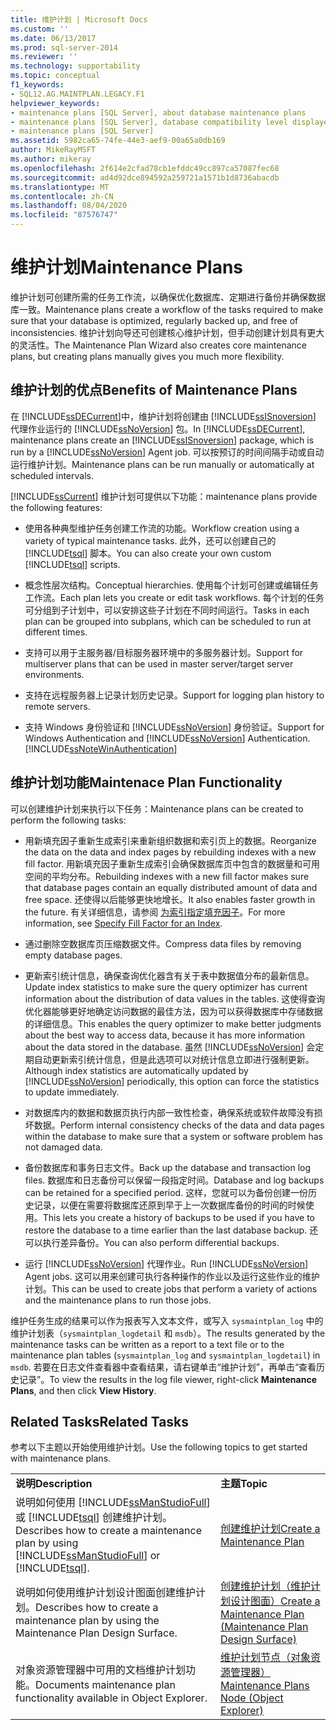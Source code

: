 ```yaml
---
title: 维护计划 | Microsoft Docs
ms.custom: ''
ms.date: 06/13/2017
ms.prod: sql-server-2014
ms.reviewer: ''
ms.technology: supportability
ms.topic: conceptual
f1_keywords:
- SQL12.AG.MAINTPLAN.LEGACY.F1
helpviewer_keywords:
- maintenance plans [SQL Server], about database maintenance plans
- maintenance plans [SQL Server], database compatibility level displayed in designer
- maintenance plans [SQL Server]
ms.assetid: 5982ca65-74fe-44e3-aef9-00a65a0db169
author: MikeRayMSFT
ms.author: mikeray
ms.openlocfilehash: 2f614e2cfad78cb1efddc49cc897ca57087fec68
ms.sourcegitcommit: ad4d92dce894592a259721a1571b1d8736abacdb
ms.translationtype: MT
ms.contentlocale: zh-CN
ms.lasthandoff: 08/04/2020
ms.locfileid: "87576747"
---
```

# <a name="maintenance-plans"></a><span data-ttu-id="3e8d7-102">维护计划</span><span class="sxs-lookup"><span data-stu-id="3e8d7-102">Maintenance Plans</span></span>
  <span data-ttu-id="3e8d7-103">维护计划可创建所需的任务工作流，以确保优化数据库、定期进行备份并确保数据库一致。</span><span class="sxs-lookup"><span data-stu-id="3e8d7-103">Maintenance plans create a workflow of the tasks required to make sure that your database is optimized, regularly backed up, and free of inconsistencies.</span></span> <span data-ttu-id="3e8d7-104">维护计划向导还可创建核心维护计划，但手动创建计划具有更大的灵活性。</span><span class="sxs-lookup"><span data-stu-id="3e8d7-104">The Maintenance Plan Wizard also creates core maintenance plans, but creating plans manually gives you much more flexibility.</span></span>  
  
## <a name="benefits-of-maintenance-plans"></a><span data-ttu-id="3e8d7-105">维护计划的优点</span><span class="sxs-lookup"><span data-stu-id="3e8d7-105">Benefits of Maintenance Plans</span></span>  
 <span data-ttu-id="3e8d7-106">在 [!INCLUDE[ssDECurrent](../../includes/ssdecurrent-md.md)]中，维护计划将创建由 [!INCLUDE[ssISnoversion](../../includes/ssisnoversion-md.md)] 代理作业运行的 [!INCLUDE[ssNoVersion](../../includes/ssnoversion-md.md)] 包。</span><span class="sxs-lookup"><span data-stu-id="3e8d7-106">In [!INCLUDE[ssDECurrent](../../includes/ssdecurrent-md.md)], maintenance plans create an [!INCLUDE[ssISnoversion](../../includes/ssisnoversion-md.md)] package, which is run by a [!INCLUDE[ssNoVersion](../../includes/ssnoversion-md.md)] Agent job.</span></span> <span data-ttu-id="3e8d7-107">可以按预订的时间间隔手动或自动运行维护计划。</span><span class="sxs-lookup"><span data-stu-id="3e8d7-107">Maintenance plans can be run manually or automatically at scheduled intervals.</span></span>  
  
 [!INCLUDE[ssCurrent](../../includes/sscurrent-md.md)] <span data-ttu-id="3e8d7-108">维护计划可提供以下功能：</span><span class="sxs-lookup"><span data-stu-id="3e8d7-108">maintenance plans provide the following features:</span></span>  
  
-   <span data-ttu-id="3e8d7-109">使用各种典型维护任务创建工作流的功能。</span><span class="sxs-lookup"><span data-stu-id="3e8d7-109">Workflow creation using a variety of typical maintenance tasks.</span></span> <span data-ttu-id="3e8d7-110">此外，还可以创建自己的 [!INCLUDE[tsql](../../includes/tsql-md.md)] 脚本。</span><span class="sxs-lookup"><span data-stu-id="3e8d7-110">You can also create your own custom [!INCLUDE[tsql](../../includes/tsql-md.md)] scripts.</span></span>  
  
-   <span data-ttu-id="3e8d7-111">概念性层次结构。</span><span class="sxs-lookup"><span data-stu-id="3e8d7-111">Conceptual hierarchies.</span></span> <span data-ttu-id="3e8d7-112">使用每个计划可创建或编辑任务工作流。</span><span class="sxs-lookup"><span data-stu-id="3e8d7-112">Each plan lets you create or edit task workflows.</span></span> <span data-ttu-id="3e8d7-113">每个计划的任务可分组到子计划中，可以安排这些子计划在不同时间运行。</span><span class="sxs-lookup"><span data-stu-id="3e8d7-113">Tasks in each plan can be grouped into subplans, which can be scheduled to run at different times.</span></span>  
  
-   <span data-ttu-id="3e8d7-114">支持可以用于主服务器/目标服务器环境中的多服务器计划。</span><span class="sxs-lookup"><span data-stu-id="3e8d7-114">Support for multiserver plans that can be used in master server/target server environments.</span></span>  
  
-   <span data-ttu-id="3e8d7-115">支持在远程服务器上记录计划历史记录。</span><span class="sxs-lookup"><span data-stu-id="3e8d7-115">Support for logging plan history to remote servers.</span></span>  
  
-   <span data-ttu-id="3e8d7-116">支持 Windows 身份验证和 [!INCLUDE[ssNoVersion](../../includes/ssnoversion-md.md)] 身份验证。</span><span class="sxs-lookup"><span data-stu-id="3e8d7-116">Support for Windows Authentication and [!INCLUDE[ssNoVersion](../../includes/ssnoversion-md.md)] Authentication.</span></span> [!INCLUDE[ssNoteWinAuthentication](../../includes/ssnotewinauthentication-md.md)]  
  
## <a name="maintenace-plan-functionality"></a><span data-ttu-id="3e8d7-117">维护计划功能</span><span class="sxs-lookup"><span data-stu-id="3e8d7-117">Maintenace Plan Functionality</span></span>  
 <span data-ttu-id="3e8d7-118">可以创建维护计划来执行以下任务：</span><span class="sxs-lookup"><span data-stu-id="3e8d7-118">Maintenance plans can be created to perform the following tasks:</span></span>  
  
-   <span data-ttu-id="3e8d7-119">用新填充因子重新生成索引来重新组织数据和索引页上的数据。</span><span class="sxs-lookup"><span data-stu-id="3e8d7-119">Reorganize the data on the data and index pages by rebuilding indexes with a new fill factor.</span></span> <span data-ttu-id="3e8d7-120">用新填充因子重新生成索引会确保数据库页中包含的数据量和可用空间的平均分布。</span><span class="sxs-lookup"><span data-stu-id="3e8d7-120">Rebuilding indexes with a new fill factor makes sure that database pages contain an equally distributed amount of data and free space.</span></span> <span data-ttu-id="3e8d7-121">还使得以后能够更快地增长。</span><span class="sxs-lookup"><span data-stu-id="3e8d7-121">It also enables faster growth in the future.</span></span> <span data-ttu-id="3e8d7-122">有关详细信息，请参阅 [为索引指定填充因子](../indexes/specify-fill-factor-for-an-index.md)。</span><span class="sxs-lookup"><span data-stu-id="3e8d7-122">For more information, see [Specify Fill Factor for an Index](../indexes/specify-fill-factor-for-an-index.md).</span></span>  
  
-   <span data-ttu-id="3e8d7-123">通过删除空数据库页压缩数据文件。</span><span class="sxs-lookup"><span data-stu-id="3e8d7-123">Compress data files by removing empty database pages.</span></span>  
  
-   <span data-ttu-id="3e8d7-124">更新索引统计信息，确保查询优化器含有关于表中数据值分布的最新信息。</span><span class="sxs-lookup"><span data-stu-id="3e8d7-124">Update index statistics to make sure the query optimizer has current information about the distribution of data values in the tables.</span></span> <span data-ttu-id="3e8d7-125">这使得查询优化器能够更好地确定访问数据的最佳方法，因为可以获得数据库中存储数据的详细信息。</span><span class="sxs-lookup"><span data-stu-id="3e8d7-125">This enables the query optimizer to make better judgments about the best way to access data, because it has more information about the data stored in the database.</span></span> <span data-ttu-id="3e8d7-126">虽然 [!INCLUDE[ssNoVersion](../../includes/ssnoversion-md.md)] 会定期自动更新索引统计信息，但是此选项可以对统计信息立即进行强制更新。</span><span class="sxs-lookup"><span data-stu-id="3e8d7-126">Although index statistics are automatically updated by [!INCLUDE[ssNoVersion](../../includes/ssnoversion-md.md)] periodically, this option can force the statistics to update immediately.</span></span>  
  
-   <span data-ttu-id="3e8d7-127">对数据库内的数据和数据页执行内部一致性检查，确保系统或软件故障没有损坏数据。</span><span class="sxs-lookup"><span data-stu-id="3e8d7-127">Perform internal consistency checks of the data and data pages within the database to make sure that a system or software problem has not damaged data.</span></span>  
  
-   <span data-ttu-id="3e8d7-128">备份数据库和事务日志文件。</span><span class="sxs-lookup"><span data-stu-id="3e8d7-128">Back up the database and transaction log files.</span></span> <span data-ttu-id="3e8d7-129">数据库和日志备份可以保留一段指定时间。</span><span class="sxs-lookup"><span data-stu-id="3e8d7-129">Database and log backups can be retained for a specified period.</span></span> <span data-ttu-id="3e8d7-130">这样，您就可以为备份创建一份历史记录，以便在需要将数据库还原到早于上一次数据库备份的时间的时候使用。</span><span class="sxs-lookup"><span data-stu-id="3e8d7-130">This lets you create a history of backups to be used if you have to restore the database to a time earlier than the last database backup.</span></span> <span data-ttu-id="3e8d7-131">还可以执行差异备份。</span><span class="sxs-lookup"><span data-stu-id="3e8d7-131">You can also perform differential backups.</span></span>  
  
-   <span data-ttu-id="3e8d7-132">运行 [!INCLUDE[ssNoVersion](../../includes/ssnoversion-md.md)] 代理作业。</span><span class="sxs-lookup"><span data-stu-id="3e8d7-132">Run [!INCLUDE[ssNoVersion](../../includes/ssnoversion-md.md)] Agent jobs.</span></span> <span data-ttu-id="3e8d7-133">这可以用来创建可执行各种操作的作业以及运行这些作业的维护计划。</span><span class="sxs-lookup"><span data-stu-id="3e8d7-133">This can be used to create jobs that perform a variety of actions and the maintenance plans to run those jobs.</span></span>  
  
 <span data-ttu-id="3e8d7-134">维护任务生成的结果可以作为报表写入文本文件，或写入 `sysmaintplan_log` 中的维护计划表（`sysmaintplan_logdetail` 和 `msdb`）。</span><span class="sxs-lookup"><span data-stu-id="3e8d7-134">The results generated by the maintenance tasks can be written as a report to a text file or to the maintenance plan tables (`sysmaintplan_log` and `sysmaintplan_logdetail`) in `msdb`.</span></span> <span data-ttu-id="3e8d7-135">若要在日志文件查看器中查看结果，请右键单击“维护计划”，再单击“查看历史记录”。</span><span class="sxs-lookup"><span data-stu-id="3e8d7-135">To view the results in the log file viewer, right-click **Maintenance Plans**, and then click **View History**.</span></span>  
  
## <a name="related-tasks"></a><span data-ttu-id="3e8d7-136">Related Tasks</span><span class="sxs-lookup"><span data-stu-id="3e8d7-136">Related Tasks</span></span>  
 <span data-ttu-id="3e8d7-137">参考以下主题以开始使用维护计划。</span><span class="sxs-lookup"><span data-stu-id="3e8d7-137">Use the following topics to get started with maintenance plans.</span></span>  
  
|||  
|-|-|  
|<span data-ttu-id="3e8d7-138">**说明**</span><span class="sxs-lookup"><span data-stu-id="3e8d7-138">**Description**</span></span>|<span data-ttu-id="3e8d7-139">**主题**</span><span class="sxs-lookup"><span data-stu-id="3e8d7-139">**Topic**</span></span>|  
|<span data-ttu-id="3e8d7-140">说明如何使用 [!INCLUDE[ssManStudioFull](../../includes/ssmanstudiofull-md.md)] 或 [!INCLUDE[tsql](../../includes/tsql-md.md)] 创建维护计划。</span><span class="sxs-lookup"><span data-stu-id="3e8d7-140">Describes how to create a maintenance plan by using [!INCLUDE[ssManStudioFull](../../includes/ssmanstudiofull-md.md)] or [!INCLUDE[tsql](../../includes/tsql-md.md)].</span></span>|[<span data-ttu-id="3e8d7-141">创建维护计划</span><span class="sxs-lookup"><span data-stu-id="3e8d7-141">Create a Maintenance Plan</span></span>](create-a-maintenance-plan.md)|  
|<span data-ttu-id="3e8d7-142">说明如何使用维护计划设计图面创建维护计划。</span><span class="sxs-lookup"><span data-stu-id="3e8d7-142">Describes how to create a maintenance plan by using the Maintenance Plan Design Surface.</span></span>|[<span data-ttu-id="3e8d7-143">创建维护计划（维护计划设计图面）</span><span class="sxs-lookup"><span data-stu-id="3e8d7-143">Create a Maintenance Plan &#40;Maintenance Plan Design Surface&#41;</span></span>](create-a-maintenance-plan-maintenance-plan-design-surface.md)|  
|<span data-ttu-id="3e8d7-144">对象资源管理器中可用的文档维护计划功能。</span><span class="sxs-lookup"><span data-stu-id="3e8d7-144">Documents maintenance plan functionality available in Object Explorer.</span></span>|[<span data-ttu-id="3e8d7-145">维护计划节点（对象资源管理器）</span><span class="sxs-lookup"><span data-stu-id="3e8d7-145">Maintenance Plans Node &#40;Object Explorer&#41;</span></span>](../../ssms/object/object-explorer.md)|  
  
  
